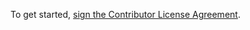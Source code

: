 To get started, <a href="https://www.clahub.com/agreements/peterbrightwell/nmos-repo-test">sign the Contributor License Agreement</a>.
